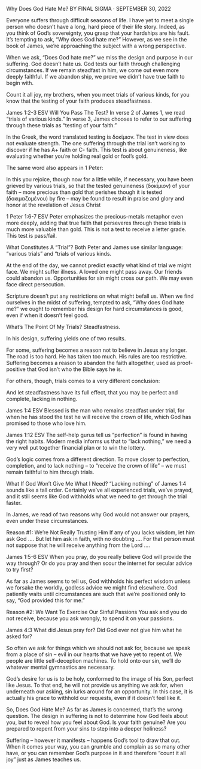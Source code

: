 Why Does God Hate Me?
BY FINAL SIGMA · SEPTEMBER 30, 2022

Everyone suffers through difficult seasons of life. I have yet to meet a single person who doesn’t have a long, hard piece of their life story. Indeed, as you think of God’s sovereignty, you grasp that your hardships are his fault. It’s tempting to ask, “Why does God hate me?” However, as we see in the book of James, we’re approaching the subject with a wrong perspective.

When we ask, “Does God hate me?” we miss the design and purpose in our suffering. God doesn’t hate us. God tests our faith through challenging circumstances. If we remain steadfast in him, we come out even more deeply faithful. If we abandon ship, we prove we didn’t have true faith to begin with.

Count it all joy, my brothers, when you meet trials of various kinds, for you know that the testing of your faith produces steadfastness.

James 1:2-3 ESV
Will You Pass The Test?
In verse 2 of James 1, we read “trials of various kinds.” In verse 3, James chooses to refer to our suffering through these trials as “testing of your faith.”

In the Greek, the word translated testing is δοκίμιον. The test in view does not evaluate strength. The one suffering through the trial isn’t working to discover if he has A+ faith or C- faith. This test is about genuineness, like evaluating whether you’re holding real gold or fool’s gold.

The same word also appears in 1 Peter:

In this you rejoice, though now for a little while, if necessary, you have been grieved by various trials, so that the tested genuineness (δοκίμιον) of your faith – more precious than gold that perishes though it is tested (δοκιμαζομένου) by fire – may be found to result in praise and glory and honor at the revelation of Jesus Christ

1 Peter 1:6-7 ESV
Peter emphasizes the precious-metals metaphor even more deeply, adding that true faith that perseveres through these trials is much more valuable than gold. This is not a test to receive a letter grade. This test is pass/fail.

What Constitutes A “Trial”?
Both Peter and James use similar language: “various trials” and “trials of various kinds.

At the end of the day, we cannot predict exactly what kind of trial we might face. We might suffer illness. A loved one might pass away. Our friends could abandon us. Opportunities for sin might cross our path. We may even face direct persecution.

Scripture doesn’t put any restrictions on what might befall us. When we find ourselves in the midst of suffering, tempted to ask, “Why does God hate me?” we ought to remember his design for hard circumstances is good, even if when it doesn’t feel good.

What’s The Point Of My Trials?
Steadfastness.

In his design, suffering yields one of two results.

For some, suffering becomes a reason not to believe in Jesus any longer. The road is too hard. He has taken too much. His rules are too restrictive. Suffering becomes a reason to abandon the faith altogether, used as proof-positive that God isn’t who the Bible says he is.

For others, though, trials comes to a very different conclusion:

And let steadfastness have its full effect, that you may be perfect and complete, lacking in nothing.

James 1:4 ESV
Blessed is the man who remains steadfast under trial, for when he has stood the test he will receive the crown of life, which God has promised to those who love him.

James 1:12 ESV
The self-help gurus tell us “perfection” is found in having the right habits. Modern media informs us that to “lack nothing,” we need a very well put together financial plan or to win the lottery.

God’s logic comes from a different direction. To move closer to perfection, completion, and to lack nothing – to “receive the crown of life” – we must remain faithful to him through trials.


What If God Won’t Give Me What I Need?
“Lacking nothing” of James 1:4 sounds like a tall order. Certainly we’ve all experienced trials, we’ve prayed, and it still seems like God withholds what we need to get through the trial faster.

In James, we read of two reasons why God would not answer our prayers, even under these circumstances.

Reason #1: We’re Not Really Trusting Him
If any of you lacks wisdom, let him ask God …. But let him ask in faith, with no doubting …. For that person must not suppose that he will receive anything from the Lord ….

James 1:5-6 ESV
When you pray, do you really believe God will provide the way through? Or do you pray and then scour the internet for secular advice to try first?

As far as James seems to tell us, God withholds his perfect wisdom unless we forsake the worldly, godless advice we might find elsewhere. God patiently waits until circumstances are such that we’re positioned only to say, “God provided this for me.”

Reason #2: We Want To Exercise Our Sinful Passions
You ask and you do not receive, because you ask wrongly, to spend it on your passions.

James 4:3
What did Jesus pray for? Did God ever not give him what he asked for?

So often we ask for things which we should not ask for, because we speak from a place of sin – evil in our hearts that we have yet to repent of. We people are little self-deception machines. To hold onto our sin, we’ll do whatever mental gymnastics are necessary.

God’s desire for us is to be holy, conformed to the image of his Son, perfect like Jesus. To that end, he will not provide us anything we ask for, when underneath our asking, sin lurks around for an opportunity. In this case, it is actually his grace to withhold our requests, even if it doesn’t feel like it.

So, Does God Hate Me?
As far as James is concerned, that’s the wrong question. The design in suffering is not to determine how God feels about you, but to reveal how you feel about God. Is your faith genuine? Are you prepared to repent from your sins to step into a deeper holiness?

Suffering – however it manifests – happens God’s tool to draw that out. When it comes your way, you can grumble and complain as so many other have, or you can remember God’s purpose in it and therefore “count it all joy” just as James teaches us.